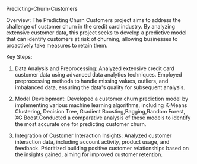 Predicting-Churn-Customers

Overview: 
The Predicting Churn Customers project aims to address the challenge of customer churn in the credit card industry. By analyzing extensive customer data, this project seeks to develop a predictive model that can identify customers at risk of churning, allowing businesses to proactively take measures to retain them.

Key Steps:

1. Data Analysis and Preprocessing: Analyzed extensive credit card customer data using advanced data analytics techniques. Employed preprocessing methods to handle missing 
   values, outliers, and imbalanced data, ensuring the data's quality for subsequent analysis.

2. Model Development: Developed a customer churn prediction model by implementing various machine learning algorithms, including K-Means Clustering, Decision Tree, Gradient 
   Boosting,Bagging,Random Forest, XG Boost.Conducted a comparative analysis of these models to identify the most accurate one for predicting customer churn.

3. Integration of Customer Interaction Insights: Analyzed customer interaction data, including account activity, product usage, and feedback. Prioritized building positive 
   customer relationships based on the insights gained, aiming for improved customer retention.
